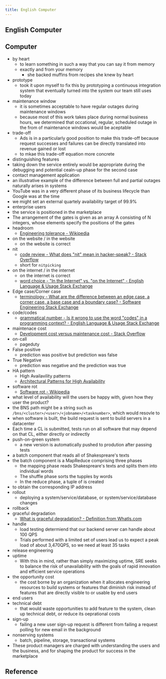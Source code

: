 ```yaml
---
title: English Computer
---
```


## English Computer



## Computer
* by heart
    * to learn something in such a way that you can say it from memory
    * exactly and from your memory
        * she backed muffins from recipes she knew by heart
* prototype
    * took it upon myself to fix this by prototyping a continuous integration system that eventually turned into the system our team still uses today
* maintenance window
    * it is sometimes acceptable to have regular outages during maintenance windows
    * because most of this work takes place during normal business hours, we determined that occational, regular, scheduled outage in the from of maintenance windows would be aceptable
* trade-off
    * Ads is in a particularly good position to make this trade-off because request successes and failures can be directly translated into revenue gained or lost
    * to mkae this trade-off equation more concrete
* distinguishing features
* taking down the service entirely would be appropriate during the debugging and potential cealn-up phase for the second case
* contact management application
* an illustrative example of the difference between full and partial outages naturally arises in systems
* YouTube was in a very different phase of its business lifecycle than Google was at the time
* we might set an external quartely availability target of 99.9%
* enterprise users
* the service is positioned in the marketplace
* The arrangement of the gates is given as an array A consisting of N integers, whose elements specify the positions of the gates
* headroom
    * [Engineering tolerance - Wikipedia](https://en.wikipedia.org/wiki/Engineering_tolerance)
* on the website / in the website
    * on the website is correct
* nit
    * [code review - What does "nit" mean in hacker-speak? - Stack Overflow](https://stackoverflow.com/questions/27810522/what-does-nit-mean-in-hacker-speak)
    * short for `nitpicking`
* on the internet / in the internet
    * on the internet is correct
    * [word choice - "In the Internet" vs. "on the Internet" - English Language & Usage Stack Exchange](https://english.stackexchange.com/questions/4419/in-the-internet-vs-on-the-internet/4433)
* Edge case/Corner case
    * [terminology - What are the difference between an edge case, a corner case, a base case and a boundary case? - Software Engineering Stack Exchange](https://softwareengineering.stackexchange.com/questions/125587/what-are-the-difference-between-an-edge-case-a-corner-case-a-base-case-and-a-b)
* code/codes
    * [grammatical number - Is it wrong to use the word "codes" in a programming context? - English Language & Usage Stack Exchange](https://english.stackexchange.com/questions/20455/is-it-wrong-to-use-the-word-codes-in-a-programming-context)
* maintenace cost
    * [Development cost versus maintenance cost - Stack Overflow](https://stackoverflow.com/questions/3477706/development-cost-versus-maintenance-cost)
* on-call
    * pageduty
* False positive
    * prediction was positive but prediction was false
* True Negative
    * prediction was negative and the prediction was true
* HA pattern
    * High Availavility patterns
    * [Architectural Patterns for High Availability](https://www.getfilecloud.com/blog/2015/12/architectural-patterns-for-high-availability/#.W3528JMzafc)
* software rot
    * [Software rot - Wikipedia](https://en.wikipedia.org/wiki/Software_rot)
* what level of availability will the users be happy with, given how they user the product?
* the BNS path might be a string such as `/bns/<cluster>/<user>/<jobname>/<tasknumber>`, which would resovle to 
* when software is built, the build request is sent to build servers in a datacenter
* Each time a CL is submitted, tests run on all software that may depend on that CL, either directly or indirectly
* push-on-green system
    * a new version is automatically pushed to prodution after passing tests
* a batch component that reads all of Shakespreare's texts
* the batch component is a MapReduce comprising three phases
    * the mapping phase reads Shakespreare's texts and splits them into individual words
    * The shuffle phase sorts the tupples by words
    * In the reduce phase, a tuple of is created
* to obtain the corresponding IP address
* rollout
    * deploying a system/service/database, or system/service/database changes
* rollback
* graceful degradation
    * [What is graceful degradation? \- Definition from WhatIs\.com](https://searchnetworking.techtarget.com/definition/graceful-degradation)
* handle
    * load testing determiend that our backend server can handle about 100 QPS
    * Trials performed with a limited set of users lead us to expect a peak load of about 3,470QPS, so we need at least 35 tasks
* release engineering
* uptime
    * With this in mind, rather than simply maximizing uptime, SRE seeks to balance the risk of unavailability with the goals of rapid innovation and efficient service operations
* the opportunity cost
    * the cost borne by an organization when it allocates engineering resources to build systems or features that diminish risk instead of features that are directly visible to or usable by end users
* end users
* technical debt
    * that would waste opportunities to add feature to the system, clean up technical debt, or reduce its oeprational costs
* sign-up
    * failing a new user sign-up request is different from failing a request polling for new email in the background
* nonserving systems
    * batch, pipeline, storage, transactional systems
* These product managers are charged with understanding the users and the business, and for shaping the product for success in the marketplace

## Reference

